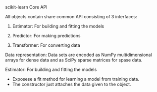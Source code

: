 scikit-learn Core API

All objects contain share common API consisting of 3 interfaces:

1. Estimator: For building and fitting the models

2. Predictor: For making predictions

3. Transformer: For converting data

Data representation: Data sets are encoded as NumPy multidimensional arrays for dense data and as SciPy sparse matrices for spase data.

Estimator: For building and fitting the models

- Exposese a fit method for learning a model from training data.
- The constructor just attaches the data given to the object.
